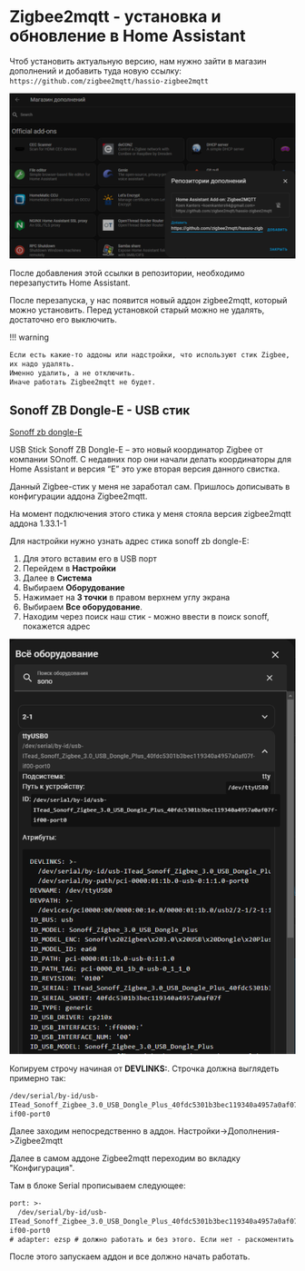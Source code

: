 # Zigbee2mqtt - установка и обновление в Home Assistant

Чтоб установить актуальную версию, нам нужно зайти в магазин дополнений и добавить туда новую ссылку: `https://github.com/zigbee2mqtt/hassio-zigbee2mqtt`

![](../../images/hass/zigbee2mqtt-1.png)

После добавления этой ссылки в репозитории, необходимо перезапустить Home Assistant.

После перезапуска, у нас появится новый аддон zigbee2mqtt, который можно установить. Перед установкой старый можно не удалять, достаточно его выключить.

!!! warning

    Если есть какие-то аддоны или надстройки, что используют стик Zigbee, их надо удалять. 
    Именно удалить, а не отключить.
    Иначе работать Zigbee2mqtt не будет.


## Sonoff ZB Dongle-E - USB стик

[Sonoff zb dongle-E](http://alii.pub/6hb9ju)

USB Stick Sonoff ZB Dongle-E – это новый координатор Zigbee от компании SOnoff. С недавних пор они начали делать координаторы для Home Assistant и версия “E” это уже вторая версия данного свистка.

Данный Zigbee-стик у меня не заработал сам. Пришлось дописывать в конфигурации аддона Zigbee2mqtt.

На момент подключения этого стика у меня стояла версия zigbee2mqtt аддона 1.33.1-1

Для настройки нужно узнать адрес стика sonoff zb dongle-E:

1. Для этого вставим его в USB порт
2. Перейдем в **Настройки**
3. Далее в **Система**
4. Выбираем **Оборудование**
5. Нажимает на **3 точки** в правом верхнем углу экрана
6. Выбираем **Все оборудование**. 
7. Находим через поиск наш стик - можно ввести в поиск sonoff, покажется адрес

![](../../images/hass/zigbee2mqtt-2.png)

Копируем строчу начиная от **DEVLINKS:**. Строчка должна выглядеть примерно так:

```
/dev/serial/by-id/usb-ITead_Sonoff_Zigbee_3.0_USB_Dongle_Plus_40fdc5301b3bec119340a4957a0af07f-if00-port0
```

Далее заходим непосредственно в аддон. Настройки->Дополнения->Zigbee2mqtt  

Далее в самом аддоне Zigbee2mqtt переходим во вкладку "Конфигурация".

Там в блоке Serial прописываем следующее:

```
port: >-
  /dev/serial/by-id/usb-ITead_Sonoff_Zigbee_3.0_USB_Dongle_Plus_40fdc5301b3bec119340a4957a0af07f-if00-port0
# adapter: ezsp # должно работать и без этого. Если нет - раскоментить
```      

После этого запускаем аддон и все должно начать работать.